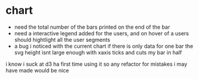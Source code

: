 # chart
- need the total number of the bars printed on the end of the bar
- need a interactive legend added for the users, and on hover of a users should hightlight all the user segments
- a bug i noticed with the current chart if there is only data for one bar the svg height isnt large enough with xaxis ticks and cuts my bar in half

i know i suck at d3 ha first time using it so any refactor for mistakes i may have made would be nice

